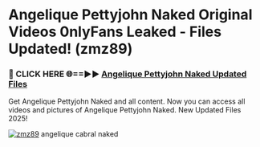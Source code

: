 # Angelique Pettyjohn Naked Original Videos 0nlyFans Leaked - Files Updated! (zmz89)

<h3>🔴 CLICK HERE 🌐==►► <a href="https://tinyurl.com/yckcrads" rel="nofollow">Angelique Pettyjohn Naked Updated Files</a></h3>

Get Angelique Pettyjohn Naked and all content. Now you can access all videos and pictures of Angelique Pettyjohn Naked. New Updated Files 2025!

[![zmz89](https://i.imgur.com/hpKpOFt.gif)](https://tinyurl.com/yckcrads)
angelique cabral naked